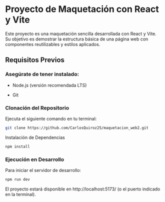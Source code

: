 # Proyecto de Maquetación con React y Vite

Este proyecto es una maquetación sencilla desarrollada con React y Vite. Su objetivo es demostrar la estructura básica de una página web con componentes reutilizables y estilos aplicados.

## Requisitos Previos

### Asegúrate de tener instalado:

- Node.js (versión recomendada LTS)

- Git

### Clonación del Repositorio

Ejecuta el siguiente comando en tu terminal:
```sh
git clone https://github.com/CarlosQuiroz25/maquetacion_web2.git

```

Instalación de Dependencias
```sh
npm install

```

### Ejecución en Desarrollo

Para iniciar el servidor de desarrollo:
```sh
npm run dev

```

El proyecto estará disponible en http://localhost:5173/ (o el puerto indicado en la terminal).
